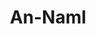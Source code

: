 ---
title: "An-Naml"
arabic: "النمل"
no: 27
arabic_no: ٢٧
ayah: 93
slug: an-naml
prev: asy-syuara
next: al-qasas
---